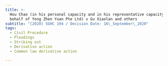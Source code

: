 ```yaml
---
title: >-
  Hou Chao (in his personal capacity and in his representative capacity on
  behalf of Yong Zhen Yuan Pte Ltd) v Gu Xiaolan and others
subtitle: "[2020] SGHC 194 / Decision Date: 16\_September\_2020"
tags:
  - Civil Procedure
  - Pleadings
  - Striking out
  - Derivative action
  - Common law derivative action

---
```

